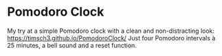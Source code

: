# Pomodoro Clock
My try at a simple Pomodoro clock with a clean and non-distracting look: https://timsch3.github.io/PomodoroClock/
Just four Pomodoro intervals à 25 minutes, a bell sound and a reset function.
